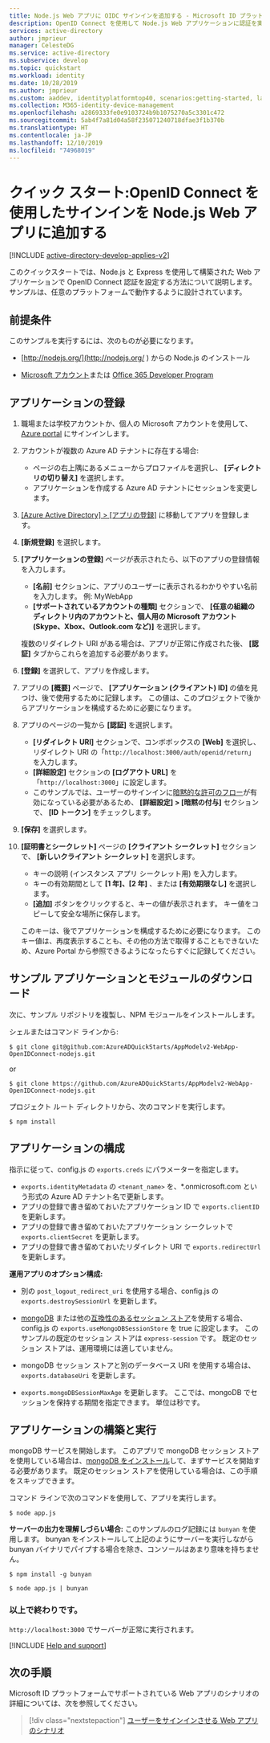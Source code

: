 ```yaml
---
title: Node.js Web アプリに OIDC サインインを追加する - Microsoft ID プラットフォーム | Azure
description: OpenID Connect を使用して Node.js Web アプリケーションに認証を実装する方法について説明します。
services: active-directory
author: jmprieur
manager: CelesteDG
ms.service: active-directory
ms.subservice: develop
ms.topic: quickstart
ms.workload: identity
ms.date: 10/28/2019
ms.author: jmprieur
ms.custom: aaddev, identityplatformtop40, scenarios:getting-started, languages:ASP.NET
ms.collection: M365-identity-device-management
ms.openlocfilehash: a2869333fe0e9103724b9b1075270a5c3301c472
ms.sourcegitcommit: 5ab4f7a81d04a58f235071240718dfae3f1b370b
ms.translationtype: HT
ms.contentlocale: ja-JP
ms.lasthandoff: 12/10/2019
ms.locfileid: "74968019"
---
```

# <a name="quickstart-add-sign-in-using-openid-connect-to-a-nodejs-web-app"></a>クイック スタート:OpenID Connect を使用したサインインを Node.js Web アプリに追加する

[!INCLUDE [active-directory-develop-applies-v2](../../../includes/active-directory-develop-applies-v2.md)]

このクイックスタートでは、Node.js と Express を使用して構築された Web アプリケーションで OpenID Connect 認証を設定する方法について説明します。 サンプルは、任意のプラットフォームで動作するように設計されています。

## <a name="prerequisites"></a>前提条件

このサンプルを実行するには、次のものが必要になります。

* [http://nodejs.org/](http://nodejs.org/ ) からの Node.js のインストール

* [Microsoft アカウント](https://www.outlook.com)または [Office 365 Developer Program](/office/developer-program/office-365-developer-program)

## <a name="register-your-application"></a>アプリケーションの登録 
1. 職場または学校アカウントか、個人の Microsoft アカウントを使用して、[Azure portal](https://portal.azure.com/) にサインインします。
1. アカウントが複数の Azure AD テナントに存在する場合:
    - ページの右上隅にあるメニューからプロファイルを選択し、 **[ディレクトリの切り替え]** を選択します。
    - アプリケーションを作成する Azure AD テナントにセッションを変更します。

1. [[Azure Active Directory] > [アプリの登録]](https://go.microsoft.com/fwlink/?linkid=2083908) に移動してアプリを登録します。

1. **[新規登録]** を選択します。

1. **[アプリケーションの登録]** ページが表示されたら、以下のアプリの登録情報を入力します。
    - **[名前]** セクションに、アプリのユーザーに表示されるわかりやすい名前を入力します。 例: MyWebApp
    - **[サポートされているアカウントの種類]** セクションで、 **[任意の組織のディレクトリ内のアカウントと、個人用の Microsoft アカウント (Skype、Xbox、Outlook.com など)]** を選択します。

    複数のリダイレクト URI がある場合は、アプリが正常に作成された後、 **[認証]** タブからこれらを追加する必要があります。

1. **[登録]** を選択して、アプリを作成します。

1. アプリの **[概要]** ページで、 **[アプリケーション (クライアント) ID]** の値を見つけ、後で使用するために記録します。 この値は、このプロジェクトで後からアプリケーションを構成するために必要になります。

1. アプリのページの一覧から **[認証]** を選択します。
    - **[リダイレクト URI]** セクションで、コンボボックスの **[Web]** を選択し、リダイレクト URI の「`http://localhost:3000/auth/openid/return`」を入力します。
    - **[詳細設定]** セクションの **[ログアウト URL]** を「`http://localhost:3000`」に設定します。
    - このサンプルでは、ユーザーのサインインに[暗黙的な許可のフロー](https://docs.microsoft.com/azure/active-directory/develop/v2-oauth2-implicit-grant-flow)が有効になっている必要があるため、 **[詳細設定] > [暗黙の付与]** セクションで、 **[ID トークン]** をチェックします。

1. **[保存]** を選択します。

1. **[証明書とシークレット]** ページの **[クライアント シークレット]** セクションで、 **[新しいクライアント シークレット]** を選択します。
    - キーの説明 (インスタンス アプリ シークレット用) を入力します。
    - キーの有効期間として **[1 年]、[2 年]** 、または **[有効期限なし]** を選択します。
    - **[追加]** ボタンをクリックすると、キーの値が表示されます。 キー値をコピーして安全な場所に保存します。

    このキーは、後でアプリケーションを構成するために必要になります。 このキー値は、再度表示することも、その他の方法で取得することもできないため、Azure Portal から参照できるようになったらすぐに記録してください。

## <a name="download-the-sample-application-and-modules"></a>サンプル アプリケーションとモジュールのダウンロード

次に、サンプル リポジトリを複製し、NPM モジュールをインストールします。

シェルまたはコマンド ラインから:

`$ git clone git@github.com:AzureADQuickStarts/AppModelv2-WebApp-OpenIDConnect-nodejs.git`

or

`$ git clone https://github.com/AzureADQuickStarts/AppModelv2-WebApp-OpenIDConnect-nodejs.git`

プロジェクト ルート ディレクトリから、次のコマンドを実行します。

`$ npm install`  

## <a name="configure-the-application"></a>アプリケーションの構成

指示に従って、config.js の `exports.creds` にパラメーターを指定します。

* `exports.identityMetadata` の `<tenant_name>` を、\*.onmicrosoft.com という形式の Azure AD テナント名で更新します。
* アプリの登録で書き留めておいたアプリケーション ID で `exports.clientID` を更新します。
* アプリの登録で書き留めておいたアプリケーション シークレットで `exports.clientSecret` を更新します。
* アプリの登録で書き留めておいたリダイレクト URI で `exports.redirectUrl` を更新します。

**運用アプリのオプション構成:**

* 別の `post_logout_redirect_uri` を使用する場合、config.js の `exports.destroySessionUrl` を更新します。

* [mongoDB](https://www.mongodb.com) または他の[互換性のあるセッション ストア](https://github.com/expressjs/session#compatible-session-stores)を使用する場合、config.js の `exports.useMongoDBSessionStore` を true に設定します。
このサンプルの既定のセッション ストアは `express-session` です。 既定のセッション ストアは、運用環境には適していません。

* mongoDB セッション ストアと別のデータベース URI を使用する場合は、`exports.databaseUri` を更新します。

* `exports.mongoDBSessionMaxAge` を更新します。 ここでは、mongoDB でセッションを保持する期間を指定できます。 単位は秒です。

## <a name="build-and-run-the-application"></a>アプリケーションの構築と実行

mongoDB サービスを開始します。 このアプリで mongoDB セッション ストアを使用している場合は、[mongoDB をインストール](http://www.mongodb.org/)して、まずサービスを開始する必要があります。 既定のセッション ストアを使用している場合は、この手順をスキップできます。

コマンド ラインで次のコマンドを使用して、アプリを実行します。

```
$ node app.js
```

**サーバーの出力を理解しづらい場合:** このサンプルのログ記録には `bunyan` を使用します。 bunyan をインストールして上記のようにサーバーを実行しながら bunyan バイナリでパイプする場合を除き、コンソールはあまり意味を持ちません。

```
$ npm install -g bunyan

$ node app.js | bunyan
```

### <a name="youre-done"></a>以上で終わりです。

`http://localhost:3000` でサーバーが正常に実行されます。

[!INCLUDE [Help and support](../../../includes/active-directory-develop-help-support-include.md)]

## <a name="next-steps"></a>次の手順
Microsoft ID プラットフォームでサポートされている Web アプリのシナリオの詳細については、次を参照してください。
> [!div class="nextstepaction"]
> [ユーザーをサインインさせる Web アプリのシナリオ](scenario-web-app-sign-user-overview.md)
